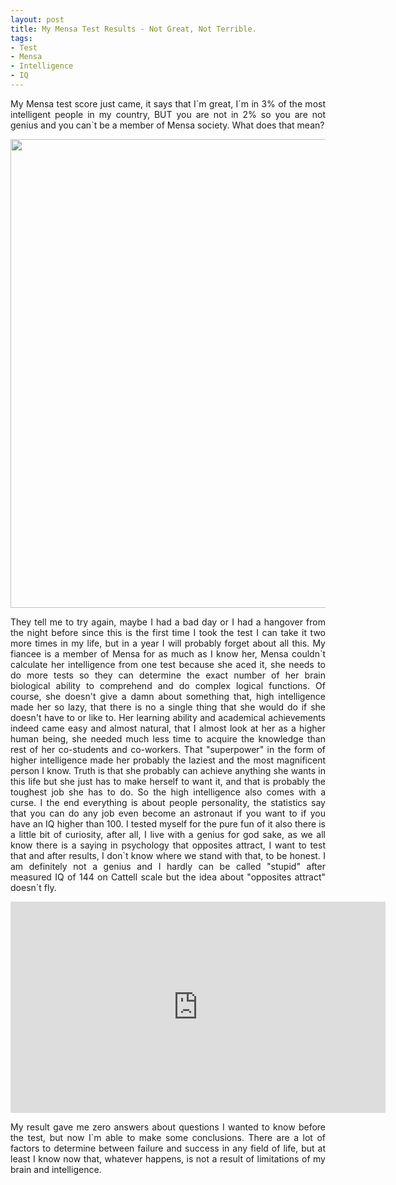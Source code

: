 ```yaml
---
layout: post
title: My Mensa Test Results - Not Great, Not Terrible.
tags:
- Test
- Mensa
- Intelligence
- IQ
---
```



<p style='text-align: justify;'>My Mensa test score just came, it says that I`m great, I`m in 3% of the most intelligent people in my country, BUT you are not in 2% so you are not genius and you can`t be a member of Mensa society.  What does that mean? </p>

<p><img src="{{ site.baseurl }}static/img/mensa.jpg" width='750' hight='425'></img></p>

<p style='text-align: justify;'>They tell me to try again, maybe I had a bad day or I had a hangover from the night before since this is the first time I took the test I can take it two more times in my life, but in a year I will probably forget about all this. My fiancee is a member of Mensa for as much as I know her, Mensa couldn`t calculate her intelligence from one test because she aced it, she needs to do more tests so they can determine the exact number of her brain biological ability to comprehend and do complex logical functions. Of course, she doesn't give a damn about something that, high intelligence made her so lazy, that there is no a single thing that she would do if she doesn't have to or like to. Her learning ability and academical achievements indeed came easy and almost natural, that I almost look at her as a higher human being, she needed much less time to acquire the knowledge than rest of her co-students and co-workers. That "superpower" in the form of higher intelligence made her probably the laziest and the most magnificent person I know. Truth is that she probably can achieve anything she wants in this life but she just has to make herself to want it, and that is probably the toughest job she has to do. So the high intelligence also comes with a curse.
I the end everything is about people personality, the statistics say that you can do any job even become an astronaut if you want to if you have an IQ higher than 100. 
I tested myself for the pure fun of it also there is a little bit of curiosity, after all, I live with a genius for god sake, as we all know there is a saying in psychology that opposites attract,  I want to test that and after results, I don`t know where we stand with that, to be honest.
I am definitely not a genius and I hardly can be called "stupid" after measured IQ of 144 on Cattell scale but the idea about "opposites attract" doesn`t fly.</p>

<iframe src="https://www.youtube.com/watch?v=Mg5HOnq7zD0" width="600" height="338" frameborder="0" webkitallowfullscreen mozallowfullscreen allowfullscreen></iframe>

<p style='text-align: justify;'>My result gave me zero answers about questions I wanted to know before the test, but now I`m able to make some conclusions.
There are a lot of factors to determine between failure and success in any field of life, but at least I know now that, whatever happens, is not a result of limitations of my brain and intelligence.</p>